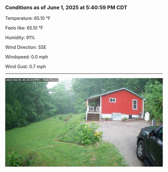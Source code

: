 ### Conditions as of June 1, 2025 at 5:40:59 PM CDT 

Temperature: 65.10 &deg;F

Feels like: 65.10 &deg;F

Humidity: 91%

Wind Direction: SSE

Windspeed: 0.0 mph

Wind Gust: 0.7 mph

---

<img src="./images/latest.jpeg"/>

